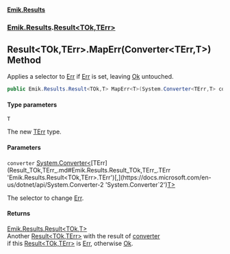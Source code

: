 #### [Emik.Results](index.md 'index')
### [Emik.Results](Emik.Results.md 'Emik.Results').[Result&lt;TOk,TErr&gt;](Result_TOk,TErr_.md 'Emik.Results.Result<TOk,TErr>')

## Result<TOk,TErr>.MapErr<T>(Converter<TErr,T>) Method

Applies a selector to [Err](Result_TOk,TErr_.Err.md 'Emik.Results.Result<TOk,TErr>.Err') if [Err](Result_TOk,TErr_.Err.md 'Emik.Results.Result<TOk,TErr>.Err') is set, leaving [Ok](Result_TOk,TErr_.Ok.md 'Emik.Results.Result<TOk,TErr>.Ok') untouched.

```csharp
public Emik.Results.Result<TOk,T> MapErr<T>(System.Converter<TErr,T> converter);
```
#### Type parameters

<a name='Emik.Results.Result_TOk,TErr_.MapErr_T_(System.Converter_TErr,T_).T'></a>

`T`

The new [TErr](Result_TOk,TErr_.md#Emik.Results.Result_TOk,TErr_.TErr 'Emik.Results.Result<TOk,TErr>.TErr') type.
#### Parameters

<a name='Emik.Results.Result_TOk,TErr_.MapErr_T_(System.Converter_TErr,T_).converter'></a>

`converter` [System.Converter&lt;](https://docs.microsoft.com/en-us/dotnet/api/System.Converter-2 'System.Converter`2')[TErr](Result_TOk,TErr_.md#Emik.Results.Result_TOk,TErr_.TErr 'Emik.Results.Result<TOk,TErr>.TErr')[,](https://docs.microsoft.com/en-us/dotnet/api/System.Converter-2 'System.Converter`2')[T](Result_TOk,TErr_.MapErr.RB9gtEMpRjWDfLQe8kbC7A.md#Emik.Results.Result_TOk,TErr_.MapErr_T_(System.Converter_TErr,T_).T 'Emik.Results.Result<TOk,TErr>.MapErr<T>(System.Converter<TErr,T>).T')[&gt;](https://docs.microsoft.com/en-us/dotnet/api/System.Converter-2 'System.Converter`2')

The selector to change [Err](Result_TOk,TErr_.Err.md 'Emik.Results.Result<TOk,TErr>.Err').

#### Returns
[Emik.Results.Result&lt;](Result_TOk,TErr_.md 'Emik.Results.Result<TOk,TErr>')[TOk](Result_TOk,TErr_.md#Emik.Results.Result_TOk,TErr_.TOk 'Emik.Results.Result<TOk,TErr>.TOk')[,](Result_TOk,TErr_.md 'Emik.Results.Result<TOk,TErr>')[T](Result_TOk,TErr_.MapErr.RB9gtEMpRjWDfLQe8kbC7A.md#Emik.Results.Result_TOk,TErr_.MapErr_T_(System.Converter_TErr,T_).T 'Emik.Results.Result<TOk,TErr>.MapErr<T>(System.Converter<TErr,T>).T')[&gt;](Result_TOk,TErr_.md 'Emik.Results.Result<TOk,TErr>')  
Another [Result&lt;TOk,TErr&gt;](Result_TOk,TErr_.md 'Emik.Results.Result<TOk,TErr>') with the result of [converter](Result_TOk,TErr_.MapErr.RB9gtEMpRjWDfLQe8kbC7A.md#Emik.Results.Result_TOk,TErr_.MapErr_T_(System.Converter_TErr,T_).converter 'Emik.Results.Result<TOk,TErr>.MapErr<T>(System.Converter<TErr,T>).converter')  
if this [Result&lt;TOk,TErr&gt;](Result_TOk,TErr_.md 'Emik.Results.Result<TOk,TErr>') is [Err](Result_TOk,TErr_.Err.md 'Emik.Results.Result<TOk,TErr>.Err'), otherwise [Ok](Result_TOk,TErr_.Ok.md 'Emik.Results.Result<TOk,TErr>.Ok').